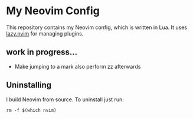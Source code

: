 # My Neovim Config
This repository contains my Neovim config, which is written in Lua. It uses [lazy.nvim](https://github.com/folke/lazy.nvim) for managing plugins.

## work in progress...

- Make jumping to a mark also perform zz afterwards

## Uninstalling

I build Neovim from source. To uninstall just run:

```
rm -f $(which nvim)
```
